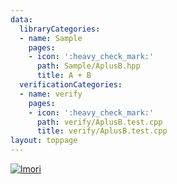 ```yaml
---
data:
  libraryCategories:
  - name: Sample
    pages:
    - icon: ':heavy_check_mark:'
      path: Sample/AplusB.hpp
      title: A + B
  verificationCategories:
  - name: verify
    pages:
    - icon: ':heavy_check_mark:'
      path: verify/AplusB.test.cpp
      title: verify/AplusB.test.cpp
layout: toppage
---
```

[![lmori](https://img.shields.io/endpoint?url=https%3A%2F%2Fatcoder-badges.now.sh%2Fapi%2Fatcoder%2Fjson%2Flmori)](https://atcoder.jp/users/lmori)